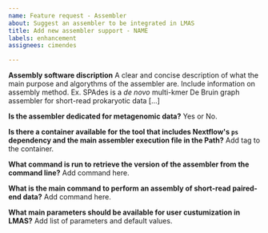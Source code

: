 ```yaml
---
name: Feature request - Assembler
about: Suggest an assembler to be integrated in LMAS
title: Add new assembler support - NAME
labels: enhancement
assignees: cimendes

---
```


**Assembly software discription**
A clear and concise description of what the main purpose and algorythms of the assembler are. Include information on assembly method. Ex. SPAdes is a *de novo* multi-kmer De Bruin graph assembler for short-read prokaryotic data [...]

**Is the assembler dedicated for metagenomic data?**
Yes or No. 

**Is there a container available for the tool that includes Nextflow's `ps` dependency and the main assembler execution file in the Path?**
Add tag to the container. 

**What command is run to retrieve the version of the assembler from the command line?**
Add command here.

**What is the main command to perform an assembly of short-read paired-end data?**
Add command here.

**What main parameters should be available for user custumization in LMAS?**
Add list of parameters and default values.
